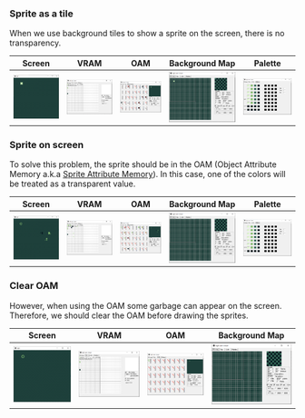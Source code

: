 ### Sprite as a tile

When we use background tiles to show a sprite on the screen, there is no transparency.

| Screen | VRAM | OAM | Background Map | Palette |
| :---: | :---: | :---: | :---: | :---: |
| ![Screen](images/tiles_screen.png) | ![VRAM](images/tiles_vram.png) | ![OAM](images/tiles_oam.png) | ![Background Map](images/tiles_bgmap.png) | ![Palette](images/tiles_palette.png) |


### Sprite on screen

To solve this problem, the sprite should be in the OAM (Object Attribute Memory a.k.a [Sprite Attribute Memory](https://gbdev.io/pandocs/Accessing_VRAM_and_OAM.html)).
In this case, one of the colors will be treated as a transparent value.

| Screen | VRAM | OAM | Background Map | Palette |
| :---: | :---: | :---: | :---: | :---: |
| ![Screen](images/sprite_screen.png) | ![VRAM](images/sprite_vram.png) | ![OAM](images/sprite_oam.png) | ![Background Map](images/sprite_bgmap.png) | ![Palette](images/sprite_palette.png) |


### Clear OAM

However, when using the OAM some garbage can appear on the screen.
Therefore, we should clear the OAM before drawing the sprites.

| Screen | VRAM | OAM | Background Map |
| :---: | :---: | :---: | :---: |
| ![Screen](images/clear_screen.png) | ![VRAM](images/clear_vram.png) | ![OAM](images/clear_oam.png) | ![Background Map](images/clear_bgmap.png) |
